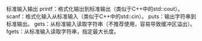 ﻿标准输入输出
printf：格式化输出到标准输出（类似于C++中的std::cout）。
scanf：格式化输入从标准输入（类似于C++中的std::cin）。
puts：输出字符串到标准输出。
gets：从标准输入读取字符串（不推荐使用，容易导致缓冲区溢出）。
fgets：从标准输入读取字符串，指定最大长度。